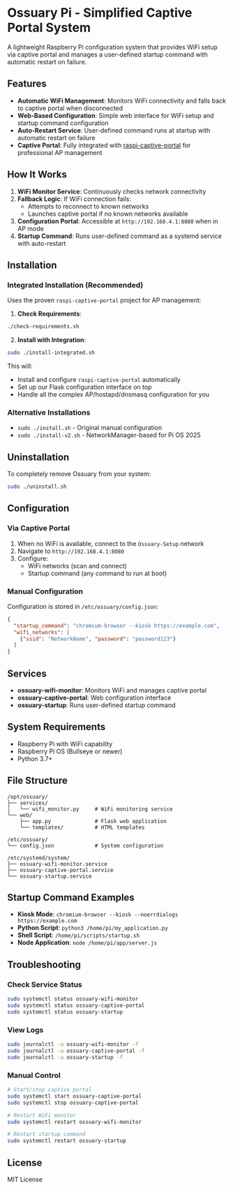# Ossuary Pi - Simplified Captive Portal System

A lightweight Raspberry Pi configuration system that provides WiFi setup via captive portal and manages a user-defined startup command with automatic restart on failure.

## Features

- **Automatic WiFi Management**: Monitors WiFi connectivity and falls back to captive portal when disconnected
- **Web-Based Configuration**: Simple web interface for WiFi setup and startup command configuration
- **Auto-Restart Service**: User-defined command runs at startup with automatic restart on failure
- **Captive Portal**: Fully integrated with [raspi-captive-portal](https://github.com/Splines/raspi-captive-portal) for professional AP management

## How It Works

1. **WiFi Monitor Service**: Continuously checks network connectivity
2. **Fallback Logic**: If WiFi connection fails:
   - Attempts to reconnect to known networks
   - Launches captive portal if no known networks available
3. **Configuration Portal**: Accessible at `http://192.168.4.1:8080` when in AP mode
4. **Startup Command**: Runs user-defined command as a systemd service with auto-restart

## Installation

### Integrated Installation (Recommended)
Uses the proven `raspi-captive-portal` project for AP management:

1. **Check Requirements**:
```bash
./check-requirements.sh
```

2. **Install with Integration**:
```bash
sudo ./install-integrated.sh
```

This will:
- Install and configure `raspi-captive-portal` automatically
- Set up our Flask configuration interface on top
- Handle all the complex AP/hostapd/dnsmasq configuration for you

### Alternative Installations

- `sudo ./install.sh` - Original manual configuration
- `sudo ./install-v2.sh` - NetworkManager-based for Pi OS 2025

## Uninstallation

To completely remove Ossuary from your system:
```bash
sudo ./uninstall.sh
```

## Configuration

### Via Captive Portal

1. When no WiFi is available, connect to the `Ossuary-Setup` network
2. Navigate to `http://192.168.4.1:8080`
3. Configure:
   - WiFi networks (scan and connect)
   - Startup command (any command to run at boot)

### Manual Configuration

Configuration is stored in `/etc/ossuary/config.json`:

```json
{
  "startup_command": "chromium-browser --kiosk https://example.com",
  "wifi_networks": [
    {"ssid": "NetworkName", "password": "password123"}
  ]
}
```

## Services

- **ossuary-wifi-monitor**: Monitors WiFi and manages captive portal
- **ossuary-captive-portal**: Web configuration interface
- **ossuary-startup**: Runs user-defined startup command

## System Requirements

- Raspberry Pi with WiFi capability
- Raspberry Pi OS (Bullseye or newer)
- Python 3.7+

## File Structure

```
/opt/ossuary/
├── services/
│   └── wifi_monitor.py     # WiFi monitoring service
└── web/
    ├── app.py              # Flask web application
    └── templates/          # HTML templates

/etc/ossuary/
└── config.json             # System configuration

/etc/systemd/system/
├── ossuary-wifi-monitor.service
├── ossuary-captive-portal.service
└── ossuary-startup.service
```

## Startup Command Examples

- **Kiosk Mode**: `chromium-browser --kiosk --noerrdialogs https://example.com`
- **Python Script**: `python3 /home/pi/my_application.py`
- **Shell Script**: `/home/pi/scripts/startup.sh`
- **Node Application**: `node /home/pi/app/server.js`

## Troubleshooting

### Check Service Status

```bash
sudo systemctl status ossuary-wifi-monitor
sudo systemctl status ossuary-captive-portal
sudo systemctl status ossuary-startup
```

### View Logs

```bash
sudo journalctl -u ossuary-wifi-monitor -f
sudo journalctl -u ossuary-captive-portal -f
sudo journalctl -u ossuary-startup -f
```

### Manual Control

```bash
# Start/stop captive portal
sudo systemctl start ossuary-captive-portal
sudo systemctl stop ossuary-captive-portal

# Restart WiFi monitor
sudo systemctl restart ossuary-wifi-monitor

# Restart startup command
sudo systemctl restart ossuary-startup
```

## License

MIT License